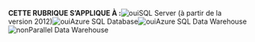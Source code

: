 <Token>**CETTE RUBRIQUE S’APPLIQUE À :**![oui](media/yes.png)SQL Server (à partir de la version 2012)![oui](media/yes.png)Azure SQL Database![oui](media/yes.png)Azure SQL Data Warehouse ![non](media/no.png)Parallel Data Warehouse </Token>

